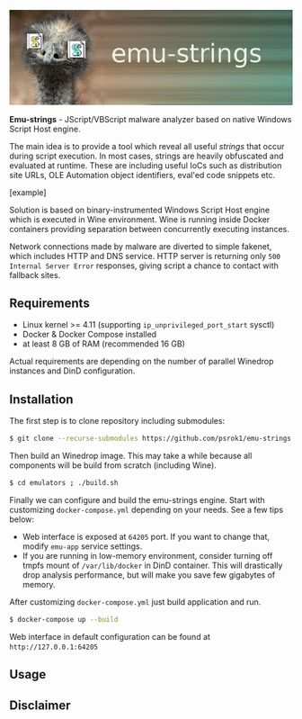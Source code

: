 <p align="center">
  <img src="src/web/src/logo.jpg">
</p>

**Emu-strings** - JScript/VBScript malware analyzer based on native Windows Script Host engine.

The main idea is to provide a tool which reveal all useful *strings* that occur during script execution. In most cases, strings are heavily obfuscated and evaluated at runtime. These are including useful IoCs such as distribution site URLs, OLE Automation object identifiers, eval'ed code snippets etc.

[example]

Solution is based on binary-instrumented Windows Script Host engine which is executed in Wine environment. Wine is running inside Docker containers providing separation between concurrently executing instances. 

Network connections made by malware are diverted to simple fakenet, which includes HTTP and DNS service. HTTP server is returning only `500 Internal Server Error` responses, giving script a chance to contact with fallback sites. 

## Requirements

* Linux kernel >= 4.11 (supporting `ip_unprivileged_port_start` sysctl)
* Docker & Docker Compose installed
* at least 8 GB of RAM (recommended 16 GB)
 
Actual requirements are depending on the number of parallel Winedrop instances and DinD configuration.

## Installation

The first step is to clone repository including submodules:

```bash
$ git clone --recurse-submodules https://github.com/psrok1/emu-strings.git
```

Then build an Winedrop image. This may take a while because all components will be build from scratch (including Wine).

```bash
$ cd emulators ; ./build.sh 
```

Finally we can configure and build the emu-strings engine. Start with customizing `docker-compose.yml` depending on your needs. See a few tips below:

* Web interface is exposed at `64205` port. If you want to change that, modify `emu-app` service settings. 
* If you are running in low-memory environment, consider turning off tmpfs mount of `/var/lib/docker` in DinD container. This will drastically drop analysis performance, but will make you save few gigabytes of memory.

After customizing `docker-compose.yml` just build application and run.

```bash
$ docker-compose up --build
```

Web interface in default configuration can be found at `http://127.0.0.1:64205`

## Usage



## Disclaimer


